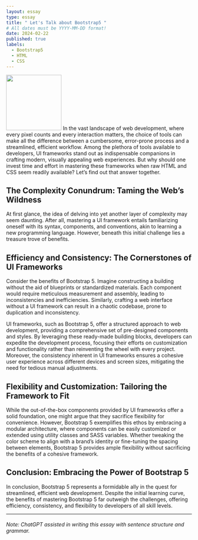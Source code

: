 ```yaml
---
layout: essay
type: essay
title: " Let's Talk about Bootstrap5 "
# All dates must be YYYY-MM-DD format!
date: 2024-02-22
published: true
labels:
  - Bootstrap5
  - HTML
  - CSS
---
```


<img width="150px" class="rounded float-start pe-4" src="../img/bootstrap5.pnj">
In the vast landscape of web development, where every pixel counts and every interaction matters, the choice of tools can make all the difference between a cumbersome, error-prone process and a streamlined, efficient workflow. Among the plethora of tools available to developers, UI frameworks stand out as indispensable companions in crafting modern, visually appealing web experiences. But why should one invest time and effort in mastering these frameworks when raw HTML and CSS seem readily available? Let’s find out that answer together.

## The Complexity Conundrum: Taming the Web’s Wildness

At first glance, the idea of delving into yet another layer of complexity may seem daunting. After all, mastering a UI framework entails familiarizing oneself with its syntax, components, and conventions, akin to learning a new programming language. However, beneath this initial challenge lies a treasure trove of benefits.


## Efficiency and Consistency: The Cornerstones of UI Frameworks

Consider the benefits of Bootstrap 5. Imagine constructing a building without the aid of blueprints or standardized materials. Each component would require meticulous measurement and assembly, leading to inconsistencies and inefficiencies. Similarly, crafting a web interface without a UI framework can result in a chaotic codebase, prone to duplication and inconsistency.

UI frameworks, such as Bootstrap 5, offer a structured approach to web development, providing a comprehensive set of pre-designed components and styles. By leveraging these ready-made building blocks, developers can expedite the development process, focusing their efforts on customization and functionality rather than reinventing the wheel with every project. Moreover, the consistency inherent in UI frameworks ensures a cohesive user experience across different devices and screen sizes, mitigating the need for tedious manual adjustments.

## Flexibility and Customization: Tailoring the Framework to Fit

While the out-of-the-box components provided by UI frameworks offer a solid foundation, one might argue that they sacrifice flexibility for convenience. However, Bootstrap 5 exemplifies this ethos by embracing a modular architecture, where components can be easily customized or extended using utility classes and SASS variables. Whether tweaking the color scheme to align with a brand’s identity or fine-tuning the spacing between elements, Bootstrap 5 provides ample flexibility without sacrificing the benefits of a cohesive framework.

## Conclusion: Embracing the Power of Bootstrap 5

In conclusion, Bootstrap 5 represents a formidable ally in the quest for streamlined, efficient web development. Despite the initial learning curve, the benefits of mastering Bootstrap 5 far outweigh the challenges, offering efficiency, consistency, and flexibility to developers of all skill levels. 



<hr>

###### Note: ChatGPT assisted in writing this essay with sentence structure and grammar.
